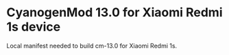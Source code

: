 CyanogenMod 13.0 for Xiaomi Redmi 1s device
===============

Local manifest needed to build cm-13.0 for Xiaomi Redmi 1s.

